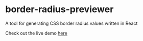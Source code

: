 # border-radius-previewer

A tool for generating CSS border radius values written in React

Check out the live demo [here](https://border-radius-previewer-chi.vercel.app/)